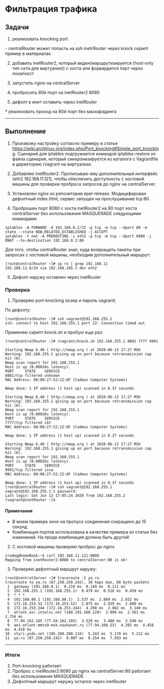 # Фильтрация трафика

## Задачи

1. реализовать knocking port

\- centralRouter может попасть на ssh inetrRouter через knock скрипт
пример в материалах

2. добавить inetRouter2, который виден(маршрутизируется (host-only тип сети для виртуалки)) с хоста или форвардится порт через локалхост

3. запустить nginx на centralServer

4. пробросить 80й порт на inetRouter2 8080

5. дефолт в инет оставить через inetRouter

\* реализовать проход на 80й порт без маскарадинга

---

## Выполнение

1. Произвожу настройку согласно примеру в статье <https://wiki.archlinux.org/index.php/Port_knocking#Simple_port_knocking>. Сценарий для iptables подгружается командой iptables-restore из файла сценария, который синхронизируется из каталога с Vagrantfile в директорию /vagrant на виртуалках.

2. Добавляю inetRouter2. Прописываю ему дополнительный интерфейс (eth2 192.168.11.121), чтобы обеспечить доступность с хостовой машины для проверки проброса запросов до nginx на centralServer.

3. Установлен nginx из репозитория epel-release. Модицифирован дефолтный index.html, сервис запущен на прослушивание tcp:80.

4. Проброшен порт 8080 с хоста inetRouter2 на 80 порт хоста centralServer без использования MASQUERADE следующими командами:

```
iptables -A FORWARD -d 192.168.0.2/32 -p tcp -m tcp --dport 80 -m state --state NEW,RELATED,ESTABLISHED -j ACCEPT
iptables -t nat -A PREROUTING -i eth2 -p tcp -m tcp --dport 8080 -j DNAT --to-destination 192.168.0.2:80
```

Для того, чтобы centralRouter знал, куда возвращать пакеты при запросах с хостовой машины, необходим дополнительный маршрут:

```
[root@centralRouter ~]# ip ro | grep 192.168.11
192.168.11.0/24 via 192.168.245.1 dev eth2
```

5. Дефолт наружу оставлен через inetRouter


### Проверка

1. Проверяю port-knocking (юзер и пароль vagrant)

По дефолту:

```
[root@centralRouter ~]# ssh vagrant@192.168.255.1
ssh: connect to host 192.168.255.1 port 22: Connection timed out
```

Применяю скрипт knock.sh и пробую еще раз:

```
[root@centralRouter ~]# /vagrant/knock.sh 192.168.255.1 8881 7777 9991

Starting Nmap 6.40 ( http://nmap.org ) at 2020-06-13 17:27 MSK
Warning: 192.168.255.1 giving up on port because retransmission cap hit (0).
Nmap scan report for 192.168.255.1
Host is up (0.00034s latency).
PORT     STATE    SERVICE
8881/tcp filtered unknown
MAC Address: 08:00:27:52:22:8F (Cadmus Computer Systems)

Nmap done: 1 IP address (1 host up) scanned in 0.37 seconds

Starting Nmap 6.40 ( http://nmap.org ) at 2020-06-13 17:27 MSK
Warning: 192.168.255.1 giving up on port because retransmission cap hit (0).
Nmap scan report for 192.168.255.1
Host is up (0.00026s latency).
PORT     STATE    SERVICE
7777/tcp filtered cbt
MAC Address: 08:00:27:52:22:8F (Cadmus Computer Systems)

Nmap done: 1 IP address (1 host up) scanned in 0.37 seconds

Starting Nmap 6.40 ( http://nmap.org ) at 2020-06-13 17:27 MSK
Warning: 192.168.255.1 giving up on port because retransmission cap hit (0).
Nmap scan report for 192.168.255.1
Host is up (0.00026s latency).
PORT     STATE    SERVICE
9991/tcp filtered issa
MAC Address: 08:00:27:52:22:8F (Cadmus Computer Systems)

Nmap done: 1 IP address (1 host up) scanned in 0.37 seconds
[root@centralRouter ~]# ssh vagrant@192.168.255.1
vagrant@192.168.255.1's password:
Last login: Sat Jun 13 17:05:24 2020 from 192.168.255.2
[vagrant@inetRouter ~]$
```

#### Примечания

* В моем примере окно на пропуск соединения сокращено до 15 секунд
* Комбинация портов использована в качестве примера из статьи без изменений. На проде комбинация должна быть другой!


2. С хостовой машины проверяю проброс до nginx

```
zradeg@homeBook:~$ curl 192.168.11.121:8080
Mapping from inetRouter2:8080 to centralServer:80 is ok!
```

3. Проверяю дефолтный маршрут наружу:

```
[root@centralServer ~]# traceroute -I ya.ru
traceroute to ya.ru (87.250.250.242), 30 hops max, 60 byte packets
 1  gateway (192.168.0.1)  0.219 ms  0.149 ms  0.111 ms
 2  192.168.255.1 (192.168.255.1)  0.479 ms  0.526 ms  0.459 ms
 3  * * *
 4  192.168.88.1 (192.168.88.1)  2.537 ms  2.869 ms  2.832 ms
 5  172.16.253.52 (172.16.253.52)  2.875 ms  2.929 ms  2.880 ms
 6  172.16.253.244 (172.16.253.244)  4.290 ms  2.862 ms  3.140 ms
 7  atlant.asr.intelsc.net (188.191.160.129)  3.099 ms  2.561 ms  2.754 ms
 8  77.94.162.185 (77.94.162.185)  3.520 ms  3.488 ms  3.540 ms
 9  ae1-atlant-mmts9-msk.naukanet.ru (77.94.160.53)  4.392 ms  4.458 ms  4.410 ms
10  styri.yndx.net (195.208.208.116)  5.243 ms  5.170 ms  5.212 ms
11  ya.ru (87.250.250.242)  8.007 ms  8.254 ms  7.503 ms
```
---

### Итоги
1. Port-knocking работает
2. Проброс с inetRouter2:8080 до nginx на centralServer:80 работает без использования MASQUERADE
3. Дефолтный маршрут наружу остался через inetRouter